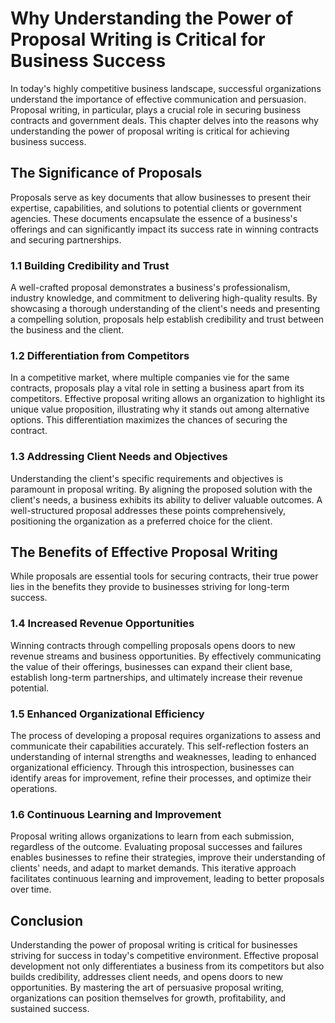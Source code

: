 Why Understanding the Power of Proposal Writing is Critical for Business Success
===========================================================================================



In today's highly competitive business landscape, successful organizations understand the importance of effective communication and persuasion. Proposal writing, in particular, plays a crucial role in securing business contracts and government deals. This chapter delves into the reasons why understanding the power of proposal writing is critical for achieving business success.

The Significance of Proposals
-----------------------------

Proposals serve as key documents that allow businesses to present their expertise, capabilities, and solutions to potential clients or government agencies. These documents encapsulate the essence of a business's offerings and can significantly impact its success rate in winning contracts and securing partnerships.

### 1.1 Building Credibility and Trust

A well-crafted proposal demonstrates a business's professionalism, industry knowledge, and commitment to delivering high-quality results. By showcasing a thorough understanding of the client's needs and presenting a compelling solution, proposals help establish credibility and trust between the business and the client.

### 1.2 Differentiation from Competitors

In a competitive market, where multiple companies vie for the same contracts, proposals play a vital role in setting a business apart from its competitors. Effective proposal writing allows an organization to highlight its unique value proposition, illustrating why it stands out among alternative options. This differentiation maximizes the chances of securing the contract.

### 1.3 Addressing Client Needs and Objectives

Understanding the client's specific requirements and objectives is paramount in proposal writing. By aligning the proposed solution with the client's needs, a business exhibits its ability to deliver valuable outcomes. A well-structured proposal addresses these points comprehensively, positioning the organization as a preferred choice for the client.

The Benefits of Effective Proposal Writing
------------------------------------------

While proposals are essential tools for securing contracts, their true power lies in the benefits they provide to businesses striving for long-term success.

### 1.4 Increased Revenue Opportunities

Winning contracts through compelling proposals opens doors to new revenue streams and business opportunities. By effectively communicating the value of their offerings, businesses can expand their client base, establish long-term partnerships, and ultimately increase their revenue potential.

### 1.5 Enhanced Organizational Efficiency

The process of developing a proposal requires organizations to assess and communicate their capabilities accurately. This self-reflection fosters an understanding of internal strengths and weaknesses, leading to enhanced organizational efficiency. Through this introspection, businesses can identify areas for improvement, refine their processes, and optimize their operations.

### 1.6 Continuous Learning and Improvement

Proposal writing allows organizations to learn from each submission, regardless of the outcome. Evaluating proposal successes and failures enables businesses to refine their strategies, improve their understanding of clients' needs, and adapt to market demands. This iterative approach facilitates continuous learning and improvement, leading to better proposals over time.

Conclusion
----------

Understanding the power of proposal writing is critical for businesses striving for success in today's competitive environment. Effective proposal development not only differentiates a business from its competitors but also builds credibility, addresses client needs, and opens doors to new opportunities. By mastering the art of persuasive proposal writing, organizations can position themselves for growth, profitability, and sustained success.
